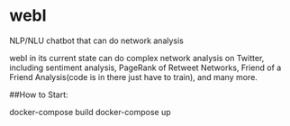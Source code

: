 # webI
NLP/NLU chatbot that can do network analysis


webI in its current state can do complex network analysis on Twitter, including sentiment analysis, PageRank of Retweet Networks,
Friend of a Friend Analysis(code is in there just have to train), and many more.



##How to Start:

docker-compose build
docker-compose up

